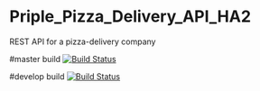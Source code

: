 # Priple_Pizza_Delivery_API_HA2
REST API for a pizza-delivery company

#master build
[![Build Status](https://travis-ci.org/codingonHP/Priple_Pizza_Delivery_API_HA2.svg?branch=master)](https://travis-ci.org/codingonHP/Priple_Pizza_Delivery_API_HA2)

#develop build
[![Build Status](https://travis-ci.org/codingonHP/Priple_Pizza_Delivery_API_HA2.svg?branch=develop)](https://travis-ci.org/codingonHP/Priple_Pizza_Delivery_API_HA2)
